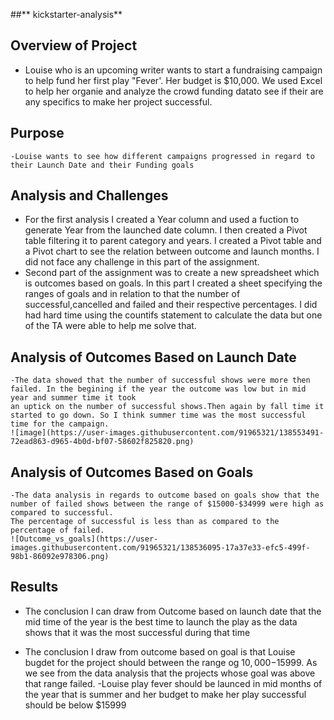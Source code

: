 ##** kickstarter-analysis**
## **Overview of Project**
   
  - Louise who is an upcoming writer wants to start a fundraising campaign to help fund her first play "Fever'. Her budget is $10,000. We used Excel to help her 
   organie and analyze the crowd funding datato see if their are any specifics to make her project successful.
   
## **Purpose**

    -Louise wants to see how different campaigns progressed in regard to their Launch Date and their Funding goals

## **Analysis and Challenges**
  
  - For the first analysis I created a Year column and used a fuction to generate Year from the launched date column. I then created a Pivot table filtering it 
   to parent category and years. I created a Pivot table and a Pivot chart to see the relation between outcome and launch months. I did not face any challenge in this 
   part of the assignment.
  - Second part of the assignment was to create a new spreadsheet which is outcomes based on goals. In this part I created a sheet specifying the ranges of goals and
   in relation to that the number of successful,cancelled and failed and their respective percentages. I did had hard time using the countifs statement to calculate the 
   data but one of the TA were able to help me solve that. 

## **Analysis of Outcomes Based on Launch Date**
    -The data showed that the number of successful shows were more then failed. In the begining if the year the outcome was low but in mid year and summer time it took
    an uptick on the number of successful shows.Then again by fall time it started to go down. So I think summer time was the most successful time for the campaign.
    ![image](https://user-images.githubusercontent.com/91965321/138553491-72ead863-d965-4b0d-bf07-58602f825820.png)

    

## **Analysis of Outcomes Based on Goals**
    -The data analysis in regards to outcome based on goals show that the number of failed shows between the range of $15000-$34999 were high as compared to successful. 
    The percentage of successful is less than as compared to the percentage of failed.
    ![Outcome_vs_goals](https://user-images.githubusercontent.com/91965321/138536095-17a37e33-efc5-499f-98b1-86092e978306.png)

   


## **Results**

- The conclusion I can draw from Outcome based on launch date that the mid time of the year is the best time to launch the play as the data shows that it was the most successful
  during that time 

- The conclusion I draw from outcome based on goal is that Louise bugdet for the project should between the range og $10,000-$15999. As we see from the data analysis that
  the projects whose goal was above that range failed. 
  -Louise play fever should be launced in mid months of the year that is summer and her budget to make her play successful should be below $15999



